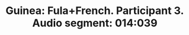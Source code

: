 ---
layout: manifest
title: " Guinea: Fula+French. Participant 3. Audio segment: 014:039 "
manifest_name: "-guinea-fula-french-participant-3-audio-segment-014-039-"

---